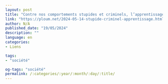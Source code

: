 ```yaml
---
layout: post
title: "Contre nos comportements stupides et criminels, l’apprentissage"
link: "https://ploum.net/2024-05-14-stupide-criminel-apprentissage.html"
author: N/A
published_date: "19/05/2024"
description: ""
language: en
categories:
- Liens

tags:
- "société"

og-tags: "société"
permalink: /:categories/:year/:month/:day/:title/
---
```

